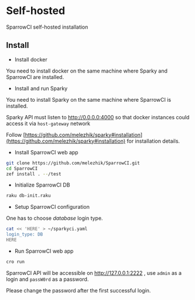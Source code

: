 # Self-hosted

SparrowCI self-hosted installation

## Install

* Install docker

You need to install docker on the same machine where Sparky and SparrowCI are installed.

* Install and run Sparky

You need to install Sparky on the same machine where SparrowCI is installed.

Sparky API must listen to http://0.0.0.0:4000 so that docker instances could access it via `host-gateway` network

Follow [https://github.com/melezhik/sparky#installation](https://github.com/melezhik/sparky#installation)
for installation details.

* Install SparrowCI web app

```bash
git clone https://github.com/melezhik/SparrowCI.git
cd SparrowCI
zef install . --/test
```

* Initialize SparrowCI DB

```bash
raku db-init.raku
```

* Setup SparrowCI configuration 

One has to choose _database_ login type.

```bash
cat << 'HERE' > ~/sparkyci.yaml
login_type: DB
HERE
```

* Run SparrowCI web app

```bash
cro run
```

SparrowCI API will be accessible on http://127.0.0.1:2222 , use `admin` as a login
and `passW0rd` as a password. 

Please change the password after the first successful login.
